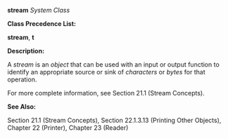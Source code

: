 **stream** *System Class* 



**Class Precedence List:** 



**stream**, **t** 



**Description:** 



A *stream* is an *object* that can be used with an input or output function to identify an appropriate source or sink of *characters* or *bytes* for that operation. 



For more complete information, see Section 21.1 (Stream Concepts). 



**See Also:** 



Section 21.1 (Stream Concepts), Section 22.1.3.13 (Printing Other Objects), Chapter 22 (Printer), Chapter 23 (Reader) 



